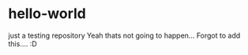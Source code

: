 # hello-world
just a testing repository
Yeah thats not going to happen...
Forgot to add this.... :D
